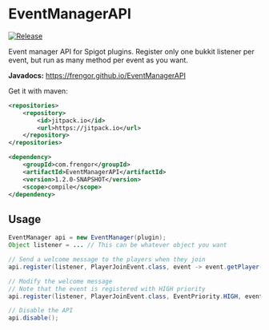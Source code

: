 # EventManagerAPI
[![Release](https://jitpack.io/v/frengor/EventManagerAPI.svg)](https://jitpack.io/#frengor/EventManagerAPI)

Event manager API for Spigot plugins. Register only one bukkit listener per event, but run as many method per event as you want.

**Javadocs:** <https://frengor.github.io/EventManagerAPI>

Get it with maven:
```xml
<repositories>
    <repository>
        <id>jitpack.io</id>
        <url>https://jitpack.io</url>
    </repository>
</repositories>
```   
```xml
<dependency>
    <groupId>com.frengor</groupId>
    <artifactId>EventManagerAPI</artifactId>
    <version>1.2.0-SNAPSHOT</version>
    <scope>compile</scope>
</dependency>
```

## Usage

```java
EventManager api = new EventManager(plugin);
Object listener = ... // This can be whatever object you want

// Send a welcome message to the players when they join
api.register(listener, PlayerJoinEvent.class, event -> event.getPlayer().sendMessage("Welcome to our server!"));

// Modify the welcome message
// Note that the event is registered with HIGH priority
api.register(listener, PlayerJoinEvent.class, EventPriority.HIGH, event -> event.setJoinMessage("A player has joined the server!"));

// Disable the API
api.disable();
```
